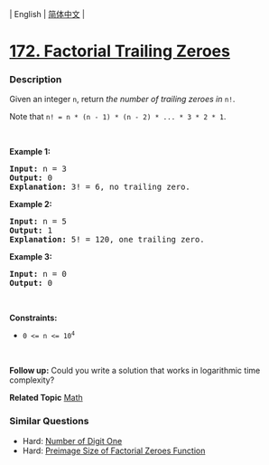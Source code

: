 | English | [简体中文](README.md) |

# [172. Factorial Trailing Zeroes](https://leetcode-cn.com/problems/factorial-trailing-zeroes)
 ### Description
<p>Given an integer <code>n</code>, return <em>the number of trailing zeroes in </em><code>n!</code>.</p>

<p>Note that <code>n! = n * (n - 1) * (n - 2) * ... * 3 * 2 * 1</code>.</p>

<p>&nbsp;</p>
<p><strong>Example 1:</strong></p>

<pre>
<strong>Input:</strong> n = 3
<strong>Output:</strong> 0
<strong>Explanation:</strong> 3! = 6, no trailing zero.
</pre>

<p><strong>Example 2:</strong></p>

<pre>
<strong>Input:</strong> n = 5
<strong>Output:</strong> 1
<strong>Explanation:</strong> 5! = 120, one trailing zero.
</pre>

<p><strong>Example 3:</strong></p>

<pre>
<strong>Input:</strong> n = 0
<strong>Output:</strong> 0
</pre>

<p>&nbsp;</p>
<p><strong>Constraints:</strong></p>

<ul>
	<li><code>0 &lt;= n &lt;= 10<sup>4</sup></code></li>
</ul>

<p>&nbsp;</p>
<p><strong>Follow up:</strong> Could you write a solution that works in logarithmic time complexity?</p>

**Related Topic**  [Math](https://leetcode-cn.com/tag/math) 

### Similar Questions
 - Hard:	[Number of Digit One](https://leetcode-cn.com/problems/number-of-digit-one) 
 - Hard:	[Preimage Size of Factorial Zeroes Function](https://leetcode-cn.com/problems/preimage-size-of-factorial-zeroes-function) 
